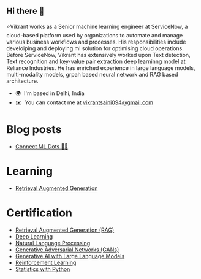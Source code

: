 ## Hi there 👋

⭐Vikrant works as a Senior machine learning engineer at ServiceNow, a cloud-based platform used by organizations to automate and manage various business workflows and processes. His responsibilities include develoiping and deploying ml solution for optimising cloud operations. Before ServiceNow, Vikrant has extensively worked upon Text detection, Text recognition and key-value pair extraction deep learninng model at Reliance Industries. He has enriched experience in large language models, multi-modality models, grpah based neural network and RAG based architecture.

* 🌍  I'm based in Delhi, India
* ✉️  You can contact me at [vikrantsaini094@gmail.com](mailto:vikrantsaini094@gmail.com)

# Blog posts
<!-- BLOG-POST-LIST:START -->
- [Connect ML Dots 🧜‍♀️](https://vikrant094.github.io/connectsMLDots/)
<!-- BLOG-POST-LIST:END -->

# Learning
<!-- BLOG-POST-LIST:START -->
- [Retrieval Augmented Generation](https://github.com/vikrant094/learning/blob/main/RAG/README.md)
<!-- BLOG-POST-LIST:END -->

# Certification
<!-- BLOG-POST-LIST:START -->
- [Retrieval Augmented Generation (RAG)](https://coursera.org/share/42cef05fb0283700d57fc80774acd640)
- [Deep Learning](https://coursera.org/share/b12fc9828a99ced933a15a40613a76cf)
- [Natural Language Processing](https://coursera.org/share/dbb628dc9f32d2ca35b160f634013e0d)
- [Generative Adversarial Networks (GANs)](https://coursera.org/share/31c24551f6aa903571aabefae3f30f24)
- [Generative AI with Large Language Models](https://coursera.org/share/ce9b14669661dabbb26a990b80e81a13)
- [Reinforcement Learning](https://coursera.org/share/ed2896995c3cb45a8a2c63d99d97469d)
- [Statistics with Python](https://coursera.org/share/641bb03706b0ac651b7252ea53fe4f5e)
<!-- BLOG-POST-LIST:END -->
